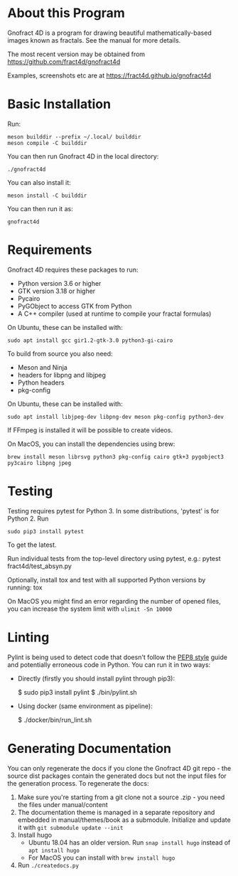 About this Program
==================

Gnofract 4D is a program for drawing beautiful mathematically-based
images known as fractals. See the manual for more details.

The most recent version may be obtained from
https://github.com/fract4d/gnofract4d

Examples, screenshots etc are at https://fract4d.github.io/gnofract4d

Basic Installation
==================

Run:

    meson builddir --prefix ~/.local/ builddir
    meson compile -C builddir

You can then run Gnofract 4D in the local directory:

    ./gnofract4d

You can also install it:

    meson install -C builddir

You can then run it as:

    gnofract4d

Requirements
============

Gnofract 4D requires these packages to run:

- Python version 3.6 or higher
- GTK version 3.18 or higher
- Pycairo
- PyGObject to access GTK from Python
- A C++ compiler (used at runtime to compile your fractal formulas)

On Ubuntu, these can be installed with:

    sudo apt install gcc gir1.2-gtk-3.0 python3-gi-cairo

To build from source you also need:
- Meson and Ninja
- headers for libpng and libjpeg
- Python headers
- pkg-config

On Ubuntu, these can be installed with:

    sudo apt install libjpeg-dev libpng-dev meson pkg-config python3-dev

If FFmpeg is installed it will be possible to create videos.

On MacOS, you can install the dependencies using brew:

    brew install meson librsvg python3 pkg-config cairo gtk+3 pygobject3 py3cairo libpng jpeg

Testing
=======

Testing requires pytest for Python 3. In some distributions, 'pytest' is for Python 2. Run

    sudo pip3 install pytest

To get the latest.

Run individual tests from the top-level directory using pytest, e.g.:
    pytest fract4d/test_absyn.py

Optionally, install tox and test with all supported Python versions by running:
    tox

On MacOS you might find an error regarding the number of opened files, you can increase the system limit with `ulimit -Sn 10000`

Linting
=======

Pylint is being used to detect code that doesn't follow the [PEP8 style](https://www.python.org/dev/peps/pep-0008/) guide and potentially erroneous code in Python.
You can run it in two ways:

 - Directly (firstly you should install pylint through pip3):

    $ sudo pip3 install pylint
    $ ./bin/pylint.sh

 - Using docker (same environment as pipeline):

    $ ./docker/bin/run_lint.sh

Generating Documentation
========================

You can only regenerate the docs if you clone the Gnofract 4D git repo - the source dist packages contain the generated docs but not the input files for the generation process. To regenerate the docs:

1. Make sure you're starting from a git clone not a source .zip - you need the files under manual/content
2. The documentation theme is managed in a separate repository and embedded in manual/themes/book as a submodule. Initialize and update it with `git submodule update --init`
3. Install hugo
    * Ubuntu 18.04 has an older version. Run `snap install hugo` instead of `apt install hugo`
    * For MacOS you can install with `brew install hugo`
4. Run `./createdocs.py`
